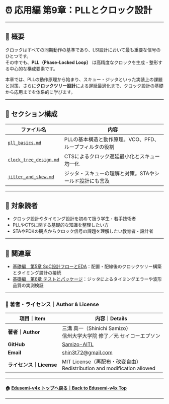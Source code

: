 # ⏰ 応用編 第9章：PLLとクロック設計

---

## 📘 概要

クロックはすべての同期動作の基準であり、LSI設計において最も重要な信号のひとつです。  
その中でも、**PLL（Phase-Locked Loop）** は高精度なクロックを生成・整形する中心的な構成要素です。

本章では、PLLの動作原理から始まり、スキュー・ジッタといった実装上の課題と対策、さらに**クロックツリー設計**による遅延最適化まで、クロック設計の基礎から応用までを体系的に学びます。

---

## 📂 セクション構成

| ファイル名 | 内容 |
|------------|------|
| [`pll_basics.md`](pll_basics.md) | PLLの基本構造と動作原理。VCO、PFD、ループフィルタの役割 |
| [`clock_tree_design.md`](clock_tree_design.md) | CTSによるクロック遅延最小化とスキュー均一化 |
| [`jitter_and_skew.md`](jitter_and_skew.md) | ジッタ・スキューの理解と対策。STAやシールド設計にも言及 |

---

## 🎯 対象読者

- クロック設計やタイミング設計を初めて扱う学生・若手技術者  
- PLLやCTSに関する基礎的な知識を整理したい方  
- STAやPDKの観点からクロック信号の課題を理解したい教育者・設計者  

---

## 🔗 関連章

- [基礎編　第5章 SoC設計フローとEDA](../chapter5_soc_design_flow/README.md)：配置・配線後のクロックツリー構築とタイミング設計の接続  
- [基礎編　第6章 テストとパッケージ](../chapter6_test_and_package/README.md)：ジッタによるタイミングエラーや波形品質の実測検証  

---

### 👤 著者・ライセンス｜Author & License

| 項目｜Item | 内容｜Details |
|------------|----------------------------|
| **著者｜Author** | 三溝 真一（Shinichi Samizo）<br>信州大学大学院 修了／元 セイコーエプソン |
| **GitHub** | [Samizo-AITL](https://github.com/Samizo-AITL) |
| **Email** | [shin3t72@gmail.com](mailto:shin3t72@gmail.com) |
| **ライセンス｜License** | MIT License（再配布・改変自由）<br>Redistribution and modification allowed |

---

#### 🏠 [Edusemi-v4x トップへ戻る｜Back to Edusemi-v4x Top](../README.md)

---
